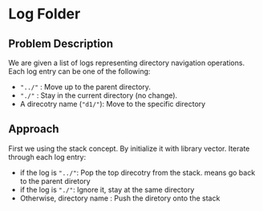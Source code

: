 # Log Folder

## Problem Description
We are given a list of logs representing directory navigation operations. Each log entry can be one of the following:
- `"../"` : Move up to the parent directory.
- `"./"` : Stay in the current directory (no change).
- A direcotry name (`"d1/"`): Move to the specific directory

## Approach
First we using the stack concept. By initialize it with library vector. Iterate through each log entry:
- if the log is `"../"`: Pop the top direcotry from the stack. means go back to the parent diretory
- if the log is `"./"`: Ignore it, stay at the same directory
- Otherwise, directory name : Push the diretory onto the stack

